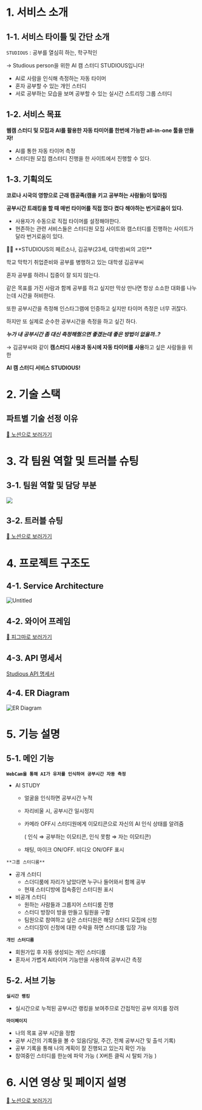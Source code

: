 

# 1. 서비스 소개


## 1-1. 서비스 타이틀 및 간단 소개


`STUDIOUS` : 공부를 열심히 하는, 학구적인

→ Studious person을 위한 AI 캠 스터디 STUDIOUS입니다!

- AI로 사람을 인식해 측정하는 자동 타이머
- 혼자 공부할 수 있는 개인 스터디
- 서로 공부하는 모습을 보며 공부할 수 있는 실시간 스트리밍 그룹 스터디

## 1-2. **서비스 목표**


**웹캠 스터디 및 모집과 AI를 활용한 자동 타미어를 한번에 가능한 all-in-one 툴을 만들자!**

- AI를 통한 자동 타이머 측정
- 스터디원 모집 캠스터디 진행을 한 사이트에서 진행할 수 있다.

## 1-3. 기획의도


**코로나 시국의 영향으로 근래 캠공족(캠을 키고 공부하는 사람들)이 많아짐**

**공부시간 트래킹을 할 때 매번 타이머를 직접 껐다 켰다 해야하는 번거로움이 있다.**

- 사용자가 수동으로 직접 타이머를 설정해야한다.
- 현존하는 관련 서비스들은 스터디원 모집 사이트와 캠스터디를 진행하는 사이트가 달라 번거로움이 있다.

<aside>
👩‍💻 **STUDIOUS의 페르소나, 김공부(23세, 대학생)씨의 고민**

학교 막학기 취업준비와 공부를 병행하고 있는 대학생 김공부씨

혼자 공부를 하려니 집중이 잘 되지 않는다.

같은 목표를 가진 사람과 함께 공부를 하고 싶지만 막상 만나면 항상 소소한 대화를 나누는데 시간을 허비한다.

또한 공부시간을 측정해 인스타그램에 인증하고 싶지만 타이머 측정은 너무 귀찮다.

하지만 또 실제로 순수한 공부시간을 측정을 하고 싶긴 하다.

***누가 내 공부시간 좀 대신 측정해줬으면 좋겠는데 좋은 방법이 없을까..?***

</aside>

→ 김공부씨와 같이 **캠스터디 사용과 동시에 자동 타이머를 사용**하고 싶은 사람들을 위한 

**AI 캠 스터디 서비스 STUDIOUS!** 

# 2. **기술 스택**

## 파트별 기술 선정 이유


[👀 노션으로 보러가기](https://www.notion.so/elice/4-zero-to-100-6160ce5632054929adb3531d7a9fef62)

# 3. 각 팀원 역할 및 트러블 슈팅

## 3-1. 팀원 역할 및 담당 부분

![](https://s3.us-west-2.amazonaws.com/secure.notion-static.com/2d3349c0-d13b-491b-a958-3fd64547348e/Untitled.png?X-Amz-Algorithm=AWS4-HMAC-SHA256&X-Amz-Content-Sha256=UNSIGNED-PAYLOAD&X-Amz-Credential=AKIAT73L2G45EIPT3X45%2F20220714%2Fus-west-2%2Fs3%2Faws4_request&X-Amz-Date=20220714T151513Z&X-Amz-Expires=86400&X-Amz-Signature=cd323da34af894a63e8513c061608120b76abdccec256e9e6876c93cdc6e67b8&X-Amz-SignedHeaders=host&response-content-disposition=filename%20%3D%22Untitled.png%22&x-id=GetObject)

## 3-2. 트러블 슈팅


[👀 노션으로 보러가기](https://www.notion.so/elice/4-zero-to-100-6160ce5632054929adb3531d7a9fef62)

# 4. **프로젝트 구조도**

## 4-1. Service Architecture


![Untitled](https://s3.us-west-2.amazonaws.com/secure.notion-static.com/fd7f6b17-83a0-438b-a6ad-e505bee97201/Untitled.png?X-Amz-Algorithm=AWS4-HMAC-SHA256&X-Amz-Content-Sha256=UNSIGNED-PAYLOAD&X-Amz-Credential=AKIAT73L2G45EIPT3X45%2F20220714%2Fus-west-2%2Fs3%2Faws4_request&X-Amz-Date=20220714T150014Z&X-Amz-Expires=86400&X-Amz-Signature=c0c3ff2f78827852624600ca9fcaec975bddcab420422256ae90baf5112ff830&X-Amz-SignedHeaders=host&response-content-disposition=filename%20%3D%22Untitled.png%22&x-id=GetObject)

## 4-2. 와이어 프레임


[👀 피그마로 보러가기](https://www.figma.com/embed?embed_host=notion&url=https%3A%2F%2Fwww.figma.com%2Ffile%2FbgTMIHRofmN0MxdmzgVpM5%2F4%25ED%258C%2580-ZERO-to-100-%25F0%259F%2592%25AF%3Fnode-id%3D0%253A1)

## 4-3. API 명세서


[Studious API 명세서](https://documenter.getpostman.com/view/18245611/Uz5GoFyi#2646a35d-7f75-4250-be65-6ffa4b234050)

## 4-4. ER Diagram


![ER Diagram](https://s3.us-west-2.amazonaws.com/secure.notion-static.com/9440066b-b6c4-4189-804a-1310730fd698/Untitled.png?X-Amz-Algorithm=AWS4-HMAC-SHA256&X-Amz-Content-Sha256=UNSIGNED-PAYLOAD&X-Amz-Credential=AKIAT73L2G45EIPT3X45%2F20220714%2Fus-west-2%2Fs3%2Faws4_request&X-Amz-Date=20220714T150500Z&X-Amz-Expires=86400&X-Amz-Signature=b8997b18323ae017c3aebd31d79da5c73726e91fdcffb56aa6f7d37ec3f2a663&X-Amz-SignedHeaders=host&response-content-disposition=filename%20%3D%22Untitled.png%22&x-id=GetObject)

# 5. **기능 설명**

## 5-1. 메인 기능

**`WebCam을 통해 AI가 유저를 인식하여 공부시간 자동 측정`**

- AI STUDY
    - 얼굴을 인식하면 공부시간 누적
    - 자리비울 시, 공부시간 일시정지
    - 카메라 OFF시 스터디원에게 이모티콘으로 자신의 AI 인식 상태를 알려줌
        
        ( 인식 ⇒ 공부하는 이모티콘, 인식 못함 ⇒ 자는 이모티콘)
        
    - 채팅, 마이크 ON/OFF. 비디오 ON/OFF 표시

`**그룹 스터디룸**`

- 공개 스터디
    - 스더디룸에 자리가 남았다면 누구나 들어와서 함께 공부
    - 현재 스터디방에 접속중인 스터디원 표시
- 비공개 스터디
    - 원하는 사람들과 그룹지어 스터디룸 진행
    - 스터디 방장이 방을 만들고 팀원을 구함
    - 팀원으로 참여하고 싶은 스터디원은 해당 스터디 모집에 신청
    - 스터디장이 신청에 대한 수락을 하면 스터디룸 입장 가능

**`개인 스터디룸`**

- 회원가입 후 자동 생성되는 개인 스터디룸
- 혼자서 가볍게 AI타이머 기능만을 사용하여 공부시간 측정

## 5-2. 서브 기능


**`실시간 랭킹`**

- 실시간으로 누적된 공부시간 랭킹을 보여주므로 간접적인 공부 의지를 장려

**`마이페이지`**

- 나의 목표 공부 시간을 정함
- 공부 시간의 기록들을 볼 수 있음(당일, 주간, 전체 공부시간 및 출석 기록)
- 공부 기록을 통해 나의 계획이 잘 진행되고 있는지 확인 가능
- 참여중인 스터디를 한눈에 파악 가능 ( X버튼 클릭 시 탈퇴 가능 )

# 6. 시연 영상 및 페이지 설명

[👀 노션으로 보러가기](https://www.notion.so/elice/4-zero-to-100-6160ce5632054929adb3531d7a9fef62)

